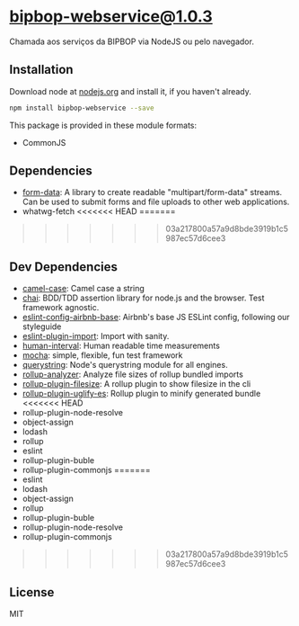 # bipbop-webservice@1.0.3
Chamada aos serviços da BIPBOP via NodeJS ou pelo navegador.

## Installation
Download node at [nodejs.org](http://nodejs.org) and install it, if you haven't already.

```sh
npm install bipbop-webservice --save
```

This package is provided in these module formats:

- CommonJS

## Dependencies

- [form-data](https://github.com/form-data/form-data): A library to create readable "multipart/form-data" streams. Can be used to submit forms and file uploads to other web applications.
- whatwg-fetch
<<<<<<< HEAD
=======

>>>>>>> 03a217800a57a9d8bde3919b1c5987ec57d6cee3

## Dev Dependencies

- [camel-case](https://github.com/blakeembrey/camel-case): Camel case a string
- [chai](https://github.com/chaijs/chai): BDD/TDD assertion library for node.js and the browser. Test framework agnostic.
- [eslint-config-airbnb-base](https://github.com/airbnb/javascript): Airbnb's base JS ESLint config, following our styleguide
- [eslint-plugin-import](https://github.com/benmosher/eslint-plugin-import): Import with sanity.
- [human-interval](https://github.com/rschmukler/human-interval): Human readable time measurements
- [mocha](https://github.com/mochajs/mocha): simple, flexible, fun test framework
- [querystring](https://github.com/Gozala/querystring): Node's querystring module for all engines.
- [rollup-analyzer](https://github.com/doesdev/rollup-analyzer): Analyze file sizes of rollup bundled imports
- [rollup-plugin-filesize](https://github.com/ritz078/rollup-plugin-filesize): A rollup plugin to show filesize in the cli
- [rollup-plugin-uglify-es](https://github.com/ezekielchentnik/rollup-plugin-uglify-es): Rollup plugin to minify generated bundle
<<<<<<< HEAD
- rollup-plugin-node-resolve
- object-assign
- lodash
- rollup
- eslint
- rollup-plugin-buble
- rollup-plugin-commonjs
=======
- eslint
- lodash
- object-assign
- rollup
- rollup-plugin-buble
- rollup-plugin-node-resolve
- rollup-plugin-commonjs

>>>>>>> 03a217800a57a9d8bde3919b1c5987ec57d6cee3

## License
MIT
